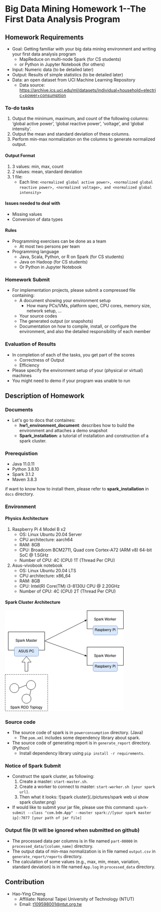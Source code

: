 # Big Data Mining Homework 1--The First Data Analysis Program

## Homework Requirements
* Goal: Getting familiar with your big data mining environment and writing your first data analysis program
    * MapReduce on multi-node Spark (for CS students)
    * or Python in Jupyter Notebook (for others)
* Input: Numeric data (to be detailed later)
* Output: Results of simple statistics (to be detailed later)
* Data: an open dataset from UCI Machine Learning Repository
    * Data source: https://archive.ics.uci.edu/ml/datasets/individual+household+electric+power+consumption 

### To-do tasks
1. Output the minimum, maximum, and count of the following columns: ‘global active power’, ‘global reactive power’, ‘voltage’, and ‘global intensity’.
2. Output the mean and standard deviation of these columns.
3. Perform min-max normalization on the columns to generate normalized output.

#### Output Format
1. 3 values: min, max, count
2. 2 values: mean, standard deviation
3. 1 file:
    * Each line: ```<normalized global active power>, <normalized global reactive power>, <normalized voltage>, and <normalized global intensity>```

#### Issues needed to deal with
* Missing values
* Conversion of data types

#### Rules
* Programming exercises can be done as a team 
    * At most two persons per team
* Programming language
    * Java, Scala, Python, or R on Spark (for CS students)
    * Java on Hadoop (for CS students)
    * Or Python in Jupyter Notebook

### Homework Submit
* For implementation projects, please submit a compressed file containing:
    * A document showing your environment setup
        * How many PCs/VMs, platform spec, CPU cores, memory size, network setup, …
    * Your source codes
    * The generated output (or snapshots)
    * Documentation on how to compile, install, or configure the environment, and also the detailed responsibility of each member

### Evaluation of Results
* In completion of each of the tasks, you get part of the scores
    * Correctness of Output 
    * Efficiency
* Please specify the environment setup of your (physical or virtual) machines 
* You might need to demo if your program was unable to run

## Description of Homework

### Documents
* Let's go to docs that containes:
    * **hw1_environment_document**: describes how to build the environment and attaches a demo snapshot
    * **Spark_installation**: a tutorial of installation and construction of a spark cluster. 

### Prerequistion
* Java 11.0.11
* Python 3.8.10
* Spark 3.1.2
* Maven 3.8.3

if want to know how to install them, please refer to **spark_installation** in `docs` directory.

### Environment

#### Physics Architecture
1. Raspberry Pi 4 Model B x2
    * OS: Linux Ubuntu 20.04 Server
    * CPU architecture: aarch64
    * RAM: 8GB
    * CPU: Broadcom BCM2711, Quad core Cortex-A72 (ARM v8) 64-bit SoC @ 1.5GHz
    * Number of CPU: 4C (CPU) 1T (Thread Per CPU)
2. Asus-vivobook notebook  
    * OS: Linux Ubuntu 20.04 LTS
    * CPU architecture: x86_64
    * RAM: 8GB
    * CPU: Intel(R) Core(TM) i3-8130U CPU @ 2.20GHz
    * Number of CPU: 4C (CPU) 2T (Thread Per CPU)

#### Spark Cluster Architecture
![spark architecture](./pictures/bigdatamining2021-architecture.png)

### Source code
* The source code of spark is in `powerconsumption` directory. (Java)
    * The `pom.xml` includes some dependency library about spark.
* The source code of generating report is in `generate_report` directory. (Python)
    * Install dependency library using `pip install -r requirements`.

### Notice of Spark Submit
* Construct the spark cluster, as following:
    1. Create a master: `start-master.sh`.
    2. Create a worker to connect to master: `start-worker.sh [your spark url]`.
    3. Then what it looks:
        ![spark cluster](./pictures/spark web ui show spark cluster.png) 
* If would like to submit your jar file, please use this command:
    `spark-submit --class "com.bdm.App" --master spark://[your spark master ip]:7077 [your path of jar file]`

### Output file (It will be ignored when submitted on github)
* The processed data per columns is in file named `part-00000` in `processed_data/[column_name]` directory.
* The output data of min-max normalization is in file named `output.csv` in `generate_report/reports` directory.
* The calculation of some values (e.g., max, min, mean, variation, standard deviation) is in file named `App.log` in `processed_data` directory.

## Contribution
* Hao-Ying Cheng
    * Affiliate: National Taipei University of Technology (NTUT)
    * Email: t109598001@ntut.org.tw



